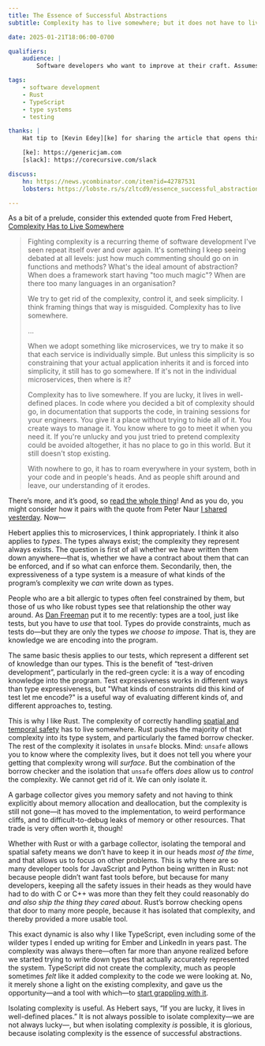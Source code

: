 ```yaml
---
title: The Essence of Successful Abstractions
subtitle: Complexity has to live somewhere; but it does not have to live everywhere.

date: 2025-01-21T18:06:00-0700

qualifiers:
    audience: |
        Software developers who want to improve at their craft. Assumes a bit of background about programming in general, and also just a *little* bit of background knowledge about Rust and TypeScript. (You’ll be just fine if you know no more of either than that they exist and roughly what they are.)

tags:
    - software development
    - Rust
    - TypeScript
    - type systems
    - testing

thanks: |
    Hat tip to [Kevin Edey][ke] for sharing the article that opens this post in the [CoRecursive Slack][slack] a while back!

    [ke]: https://genericjam.com
    [slack]: https://corecursive.com/slack

discuss:
    hn: https://news.ycombinator.com/item?id=42787531
    lobsters: https://lobste.rs/s/zltcd9/essence_successful_abstractions

---
```


As a bit of a prelude, consider this extended quote from Fred Hebert, [Complexity Has to Live Somewhere][complexity]

[complexity]: https://ferd.ca/complexity-has-to-live-somewhere.html

> Fighting complexity is a recurring theme of software development I've seen repeat itself over and over again. It's something I keep seeing debated at all levels: just how much commenting should go on in functions and methods? What's the ideal amount of abstraction? When does a framework start having "too much magic"? When are there too many languages in an organisation?
>
> We try to get rid of the complexity, control it, and seek simplicity. I think framing things that way is misguided. Complexity has to live somewhere.
>
> …
>
> When we adopt something like microservices, we try to make it so that each service is individually simple. But unless this simplicity is so constraining that your actual application inherits it and is forced into simplicity, it still has to go somewhere. If it's not in the individual microservices, then where is it?
>
> Complexity has to live somewhere. If you are lucky, it lives in well-defined places. In code where you decided a bit of complexity should go, in documentation that supports the code, in training sessions for your engineers. You give it a place without trying to hide all of it. You create ways to manage it. You know where to go to meet it when you need it. If you're unlucky and you just tried to pretend complexity could be avoided altogether, it has no place to go in this world. But it still doesn't stop existing.
>
> With nowhere to go, it has to roam everywhere in your system, both in your code and in people's heads. And as people shift around and leave, our understanding of it erodes.

There’s more, and it’s good, so [read the whole thing][complexity]! And as you do, you might consider how it pairs with the quote from Peter Naur [I shared yesterday][prev]. Now—

[prev]: https://v5.chriskrycho.com/notes/two-quotes-on-software-engineering/

Hebert applies this to microservices, I think appropriately. I think it also applies to *types*. The types always exist; the complexity they represent always exists. The question is first of all whether we have written them down anywhere—that is, whether we have a contract about them that can be enforced, and if so what can enforce them. Secondarily, then, the expressiveness of a type system is a measure of what kinds of the program’s complexity we *can* write down as types.

People who are a bit allergic to types often feel constrained by them, but those of us who like robust types see that relationship the other way around. As [Dan Freeman][df] put it to me recently: types are a tool, just like tests, but you have to *use* that tool. Types do provide constraints, much as tests do—but they are only the types *we choose to impose*. That is, they are knowledge we are encoding into the program.

[df]: https://dfreeman.io

The same basic thesis applies to our tests, which represent a different set of knowledge than our types. This is the benefit of “test-driven development”, particularly in the red-green cycle: it is a way of encoding knowledge into the program. Test expressiveness works in different ways than type expressiveness, but "What kinds of constraints did this kind of test let me encode?" is a useful way of evaluating different kinds of, and different approaches to, testing.

This is why I like Rust. The complexity of correctly handling [spatial and temporal safety][sts] has to live somewhere. Rust pushes the majority of that complexity into its type system, and particularly the famed borrow checker. The rest of the complexity it isolates in `unsafe` blocks. Mind: `unsafe` allows you to know where the complexity lives, but it does not tell you where your getting that complexity wrong will *surface*. But the combination of the borrow checker and the isolation that `unsafe` offers *does* allow us to *control* the complexity. We cannot get rid of it. We can only isolate it.

[sts]: https://blog.yoshuawuyts.com/temporal-spatial-memory-safety/

A garbage collector gives you memory safety and not having to think explicitly about memory allocation and deallocation, but the complexity is still not gone—it has moved to the implementation, to weird performance cliffs, and to difficult-to-debug leaks of memory or other resources. That trade is very often worth it, though!

Whether with Rust or with a garbage collector, isolating the temporal and spatial safety means we don’t have to keep it in our heads *most of the time*, and that allows us to focus on other problems. This is why there are so many developer tools for JavaScript and Python being written in Rust: not because people didn’t want fast tools before, but because for many developers, keeping all the safety issues in their heads as they would have had to do with C or C++ was more than they felt they could reasonably do *and also ship the thing they cared about*. Rust’s borrow checking opens that door to many more people, because it has isolated that complexity, and thereby provided a more usable tool.

This exact dynamic is also why I like TypeScript, even including some of the wilder types I ended up writing for Ember and LinkedIn in years past. The complexity was always there—often far more than anyone realized before we started trying to write down types that actually accurately represented the system. TypeScript did not create the complexity, much as people sometimes *felt* like it added complexity to the code we were looking at. No, it merely shone a light on the existing complexity, and gave us the opportunity—and a tool with which—to [start grappling with it][stock].

[stock]: https://v5.chriskrycho.com/journal/is-typescript-good/#:~:text=In%20software%2C%20the,of%20the%20system.

Isolating complexity is useful. As Hebert says, “If you are lucky, it lives in well-defined places.” It is not always possible to isolate complexity—we are not always lucky—, but when isolating complexity *is* possible, it is glorious, because isolating complexity is the essence of successful abstractions.
